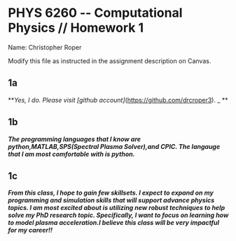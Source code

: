 # PHYS 6260 -- Computational Physics // Homework 1
Name: Christopher Roper

Modify this file as instructed in the assignment description on Canvas.

## 1a
**_Yes, I do. Please visit [github account]_(https://github.com/drcroper3). _ **

## 1b
**_The programming languages that I know are python,MATLAB,SPS(Spectral Plasma Solver),and CPIC. The langauge that I am most comfortable with is python._**

## 1c
**_From this class, I hope to gain few skillsets. I expect to expand on my programming and simulation skills that will support advance physics topics. I am most excited about is utilizing new robust techniques to help solve my PhD research topic. Specifically, I want to focus on learning how to model plasma acceleration.I believe this class will be very impactful for my career!!_**